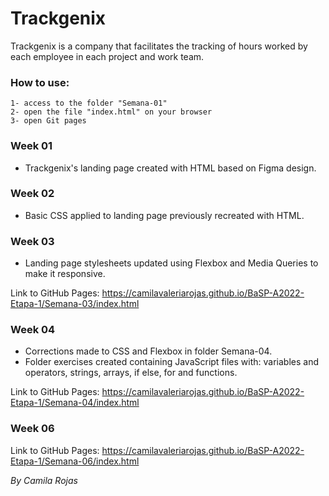 # Trackgenix

Trackgenix is ​​a company that facilitates the tracking of hours worked by each employee in each project and work team.

### How to use:

```
1- access to the folder "Semana-01"
2- open the file "index.html" on your browser
3- open Git pages
```

### Week 01

- Trackgenix's landing page created with HTML based on Figma design.

### Week 02

- Basic CSS applied to landing page previously recreated with HTML.

### Week 03

- Landing page stylesheets updated using Flexbox and Media Queries to make it responsive.

Link to GitHub Pages: https://camilavaleriarojas.github.io/BaSP-A2022-Etapa-1/Semana-03/index.html

### Week 04

- Corrections made to CSS and Flexbox in folder Semana-04. 
- Folder exercises created containing JavaScript files with: variables and operators, strings, arrays, if else, for and functions. 

Link to GitHub Pages: https://camilavaleriarojas.github.io/BaSP-A2022-Etapa-1/Semana-04/index.html

### Week 06

Link to GitHub Pages: https://camilavaleriarojas.github.io/BaSP-A2022-Etapa-1/Semana-06/index.html

_By Camila Rojas_
